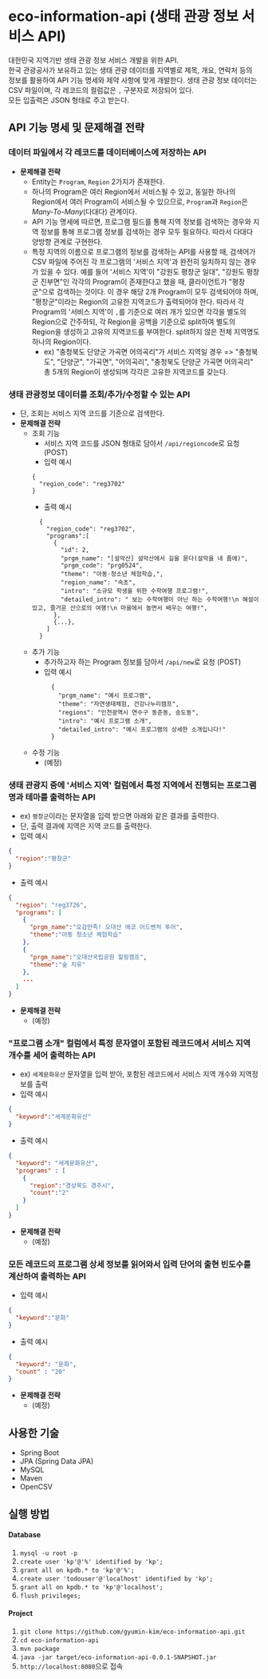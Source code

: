 # eco-information-api (생태 관광 정보 서비스 API)

대한민국 지역기반 생태 관광 정보 서비스 개발을 위한 API.  
한국 관광공사가 보유하고 있는 생태 관광 데이터를 지역별로 제목, 개요, 연락처 등의 정보를 활용하여 API 기능 명세와 제약 사항에 맞게 개발한다.
생태 관광 정보 데이터는 CSV 파일이며, 각 레코드의 컬럼값은 `,` 구분자로 저장되어 있다.  
모든 입출력은 JSON 형태로 주고 받는다.


## API 기능 명세 및 문제해결 전략
### 데이터 파일에서 각 레코드를 데이터베이스에 저장하는 API
- **문제해결 전략**
  - Entity는 `Program`, `Region` 2가지가 존재한다.
  - 하나의 Program은 여러 Region에서 서비스될 수 있고, 동일한 하나의 Region에서 여러 Program이 서비스될 수 있으므로, 
  `Program`과 `Region`은 *Many-To-Many*(다대다) 관계이다.
  - API 기능 명세에 따르면, 프로그램 필드를 통해 지역 정보를 검색하는 경우와 지역 정보를 통해 프로그램 정보를 검색하는 경우 모두 필요하다. 
  따라서 다대다 양방향 관계로 구현한다.
  - 특정 지역의 이름으로 프로그램의 정보를 검색하는 API를 사용할 때, 검색어가 CSV 파일에 주어진 각 프로그램의 '서비스 지역'과 
  완전히 일치하지 않는 경우가 있을 수 있다. 예를 들어 '서비스 지역'이 "강원도 평창군 일대", "강원도 평창군 진부면"인 각각의 Program이 존재한다고 했을 때, 
  클라이언트가 "평창군"으로 검색하는 것이다. 이 경우 해당 2개 Program이 모두 검색되어야 하며, "평창군"이라는 Region의 고유한 지역코드가 출력되어야 한다. 
  따라서 각 Program의 '서비스 지역'이 `,`를 기준으로 여러 개가 있으면 각각을 별도의 Region으로 간주하되, 
  각 Region을 공백을 기준으로 split하여 별도의 Region을 생성하고 고유의 지역코드를 부여한다. split하지 않은 전체 지역명도 하나의 Region이다.
    - ex) "충청북도 단양군 가곡면 어의곡리"가 서비스 지역일 경우 => "충청북도", "단양군", "가곡면", "어의곡리", "충청북도 단양군 가곡면 어의곡리" 
    총 5개의 Region이 생성되며 각각은 고유한 지역코드를 갖는다.

### 생태 관광정보 데이터를 조회/추가/수정할 수 있는 API
- 단, 조회는 서비스 지역 코드를 기준으로 검색한다.
- **문제해결 전략**
  - 조회 기능
    - 서비스 지역 코드를 JSON 형태로 담아서 `/api/regioncode`로 요청 (POST)
    - 입력 예시
    ```json5
    {
      "region_code": "reg3702"
    }
    ```
    - 출력 예시
    ```json5
      {
        "region_code": "reg3702",
        "programs":[
          {
            "id": 2,
            "prgm_name": "[설악산] 설악산에서 길을 묻다(설악을 내 품에)",
            "prgm_code": "prg0524",
            "theme": "아동·청소년 체험학습,",
            "region_name": "속초",
            "intro": "소규모 학생을 위한 수학여행 프로그램!",
            "detailed_intro": " 보는 수학여행이 아닌 하는 수학여행!\n 해설이 있고, 즐거운 산으로의 여행!\n 마을에서 놀면서 배우는 여행!",
          },
          {...},
        ]
      }
    ```
  - 추가 기능
    - 추가하고자 하는 Program 정보를 담아서 `/api/new`로 요청 (POST)
    - 입력 예시
      ```json5
        {
          "prgm_name": "예시 프로그램",
          "theme": "자연생태체험, 건강나누리캠프",
          "regions": "인천광역시 연수구 동춘동, 송도동",
          "intro": "예시 프로그램 소개",
          "detailed_intro": "예시 프로그램의 상세한 소개입니다!"
        }
      ```
  - 수정 기능
    - (예정)
      
### 생태 관광지 중에 '서비스 지역' 컬럼에서 특정 지역에서 진행되는 프로그램명과 테마를 출력하는 API
- ex) `평창군`이라는 문자열을 입력 받으면 아래와 같은 결과를 출력한다.
- 단, 출력 결과에 지역은 지역 코드를 출력한다.
- 입력 예시
```json
{
  "region":"평창군"
}
```
- 출력 예시
```json
{
  "region": "reg3726",
  "programs": [ 
    {
      "prgm_name":"오감만족! 오대산 에코 어드벤처 투어",
      "theme":"아동 청소년 체험학습" 
    },
    {
      "prgm_name":"오대산국립공원 힐링캠프", 
      "theme":"숲 치유"
    },
    ... 
  ]
}
```
- **문제해결 전략**
  - (예정)
  
### "프로그램 소개" 컬럼에서 특정 문자열이 포함된 레코드에서 서비스 지역 개수를 세어 출력하는 API
- ex) `세계문화유산` 문자열을 입력 받아, 포함된 레코드에서 서비스 지역 개수와 지역정보를 출력
- 입력 예시
```json
{
  "keyword":"세계문화유산"
}
```
- 출력 예시
```json
{
  "keyword": "세계문화유산", 
  "programs" : [
    {
      "region":"경상북도 경주시", 
      "count":"2"
    } 
  ]
}
```
- **문제해결 전략**
  - (예정)
  
### 모든 레코드의 프로그램 상세 정보를 읽어와서 입력 단어의 출현 빈도수를 계산하여 출력하는 API
- 입력 예시
```json
{
  "keyword":"문화"
}
```
- 출력 예시
```json
{
  "keyword": "문화", 
  "count" : "20"
}
```
- **문제해결 전략**
  - (예정)
  

## 사용한 기술
- Spring Boot
- JPA (Spring Data JPA)
- MySQL
- Maven
- OpenCSV

## 실행 방법
#### Database
1. `mysql -u root -p`
2. `create user 'kp'@'%' identified by 'kp';`
3. `grant all on kpdb.* to 'kp'@'%';`
4. `create user 'todouser'@'localhost' identified by 'kp';`
5. `grant all on kpdb.* to 'kp'@'localhost';`
6. `flush privileges;`

#### Project
1. `git clone https://github.com/gyumin-kim/eco-information-api.git`
2. `cd eco-information-api`
3. `mvn package`
4. `java -jar target/eco-information-api-0.0.1-SNAPSHOT.jar`
5. `http://localhost:8080`으로 접속